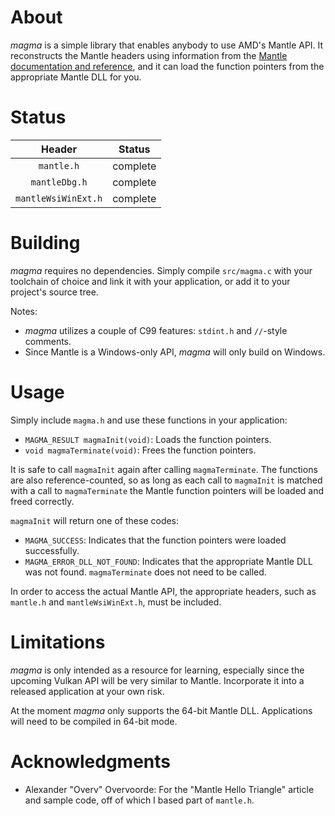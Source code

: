 About
=====

*magma* is a simple library that enables anybody to use AMD's Mantle API.  It reconstructs the Mantle headers using information from the [Mantle documentation and reference](http://www.amd.com/Documents/Mantle-Programming-Guide-and-API-Reference.pdf), and it can load the function pointers from the appropriate Mantle DLL for you.

Status
======

|Header             |Status    |
|:-----------------:|:--------:|
|`mantle.h`         |complete  |
|`mantleDbg.h`      |complete  |
|`mantleWsiWinExt.h`|complete  |

Building
========

*magma* requires no dependencies.  Simply compile `src/magma.c` with your toolchain of choice and link it with your application, or add it to your project's source tree.

Notes:

- *magma* utilizes a couple of C99 features: `stdint.h` and `//`-style comments.
- Since Mantle is a Windows-only API, *magma* will only build on Windows.

Usage
=====

Simply include `magma.h` and use these functions in your application:

- `MAGMA_RESULT magmaInit(void)`: Loads the function pointers.
- `void magmaTerminate(void)`: Frees the function pointers.

It is safe to call `magmaInit` again after calling `magmaTerminate`.  The functions are also reference-counted, so as long as each call to `magmaInit` is matched with a call to `magmaTerminate` the Mantle function pointers will be loaded and freed correctly.

`magmaInit` will return one of these codes:

- `MAGMA_SUCCESS`: Indicates that the function pointers were loaded successfully.
- `MAGMA_ERROR_DLL_NOT_FOUND`: Indicates that the appropriate Mantle DLL was not found.  `magmaTerminate` does not need to be called.

In order to access the actual Mantle API, the appropriate headers, such as `mantle.h` and `mantleWsiWinExt.h`, must be included.

Limitations
===========

*magma* is only intended as a resource for learning, especially since the upcoming Vulkan API will be very similar to Mantle.  Incorporate it into a released application at your own risk.

At the moment *magma* only supports the 64-bit Mantle DLL.  Applications will need to be compiled in 64-bit mode.

Acknowledgments
===============

- Alexander "Overv" Overvoorde: For the "Mantle Hello Triangle" article and sample code, off of which I based part of `mantle.h`.

